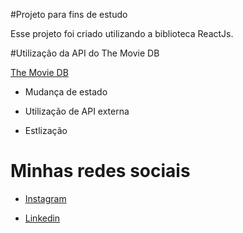 #Projeto para fins de estudo

Esse projeto foi criado utilizando a biblioteca ReactJs.


#Utilização da API do The Movie DB

[The Movie DB](https://www.themoviedb.org/)


- Mudança de estado

- Utilização de API externa

- Estlização


# Minhas redes sociais

- [Instagram](https://instagram.com/hermesoncostta)

- [Linkedin](https://linkedin.com/hermesoncostta)
